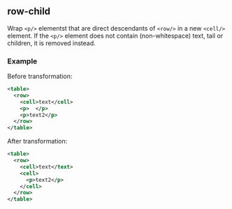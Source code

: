 ## row-child
Wrap `<p/>` elementst that are direct descendants of `<row/>` in a new `<cell/>` element. If the `<p/>` element does not contain (non-whitespace) text, tail or children, it is removed instead.

### Example
Before transformation:
```xml
<table>
  <row>
    <cell>text</cell>
    <p>  </p>
    <p>text2</p>
  </row>
</table>
```

After transformation:
```xml
<table>
  <row>
    <cell>text</text>
    <cell>
      <p>text2</p>
    </cell>
  </row>
</table>
```
